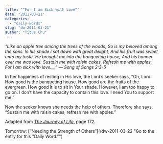 ```yaml
---
title: "“For I am Sick with Love”"
date: "2011-03-21"
categories: 
  - "daily-words"
slug: "dw-2011-03-21"
author: "Titus Chu"
---
```


_"Like an apple tree among the trees of the woods, So is my beloved among the sons. In his shade I sat down with great delight, And his fruit was sweet unto my taste. He brought me into the banqueting house,_ _And his banner over me was love. Sustain me with raisin cakes, Refresh me with apples, For I am sick with love.__”_ _— Song of Songs 2:3-5_

In her happiness of resting in His love, the Lord’s seeker says, “Oh, Lord. How good is the banqueting house. How good are the fruits of the evergreen. How good it is to sit in Your shade. However, I am too happy to go on. I don’t have the capacity to contain this love. I need You to support me.”

Now the seeker knows she needs the help of others. Therefore she says, “Sustain me with raisin cakes, refresh me with apples.”

Adapted from _[The Journey of Life,](/book-journey "Go to the listing for this book.")_ page 172.

Tomorrow: [“Needing the Strength of Others”](/dw-2011-03-22 "Go to the entry for this "Daily Word."")

